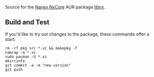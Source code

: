 Source for the
[Nanex NxCore](http://nanex.net/)
AUR package
[libnx](https://aur.archlinux.org/packages/libnx/).

Build and Test
--------------
If you'd like to try out changes to the package, these commands offer a start:

```
rm -rf pkg src *.xz && makepkg -f
namcap -m *.xz
sudo pacman -U *.xz
mksrcinfo
git commit -a -m "new version"
git push
```
